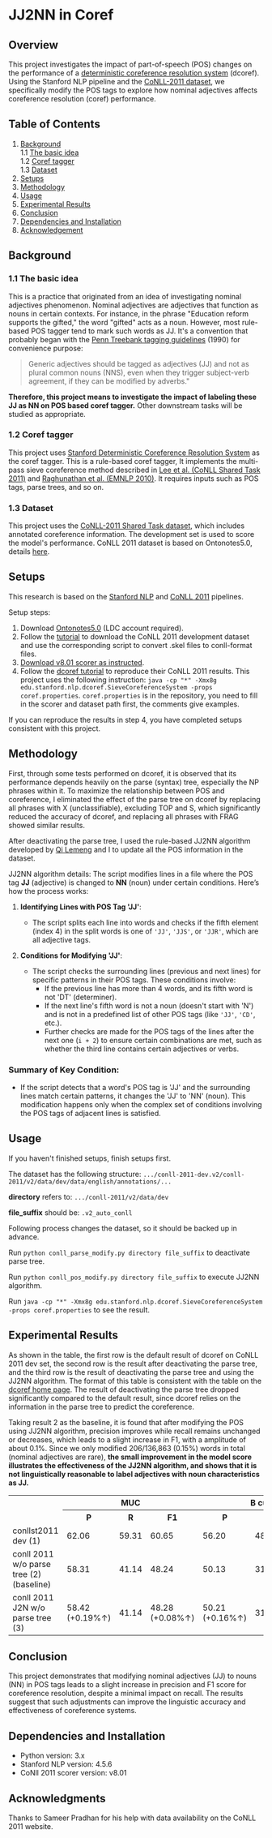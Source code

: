 # JJ2NN in Coref

## Overview
This project investigates the impact of part-of-speech (POS) changes on the performance of a [deterministic coreference resolution system](https://nlp.stanford.edu/software/dcoref.html) (dcoref). Using the Stanford NLP pipeline and the [CoNLL-2011 dataset](https://conll.cemantix.org/2011/data.html), we specifically modify the POS tags to explore how nominal adjectives affects coreference resolution (coref) performance.

## Table of Contents
1. [Background](#background)<br>
   1.1 [The basic idea](#the-basic-idea)<br>
   1.2 [Coref tagger](#coref-tagger)<br>
   1.3 [Dataset](#dataset)
3. [Setups](#setups)
4. [Methodology](#methodology)
5. [Usage](#usage)
6. [Experimental Results](#experimental-results)
7. [Conclusion](#conclusion)
8. [Dependencies and Installation](#dependencies-and-installation)
9. [Acknowledgement](#acknowledgement)


## Background
### 1.1 The basic idea
This is a practice that originated from an idea of investigating nominal adjectives phenomenon. Nominal adjectives are adjectives that function as nouns in certain contexts. For instance, in the phrase "Education reform supports the gifted," the word "gifted" acts as a noun. However, most rule-based POS tagger tend to mark such words as JJ. It's a convention that probably began with the [Penn Treebank tagging guidelines](https://catalog.ldc.upenn.edu/docs/LDC99T42/tagguid1.pdf) (1990) for convenience purpose: 

>Generic adjectives should be tagged as adjectives (JJ) and not as plural common nouns (NNS), even when they trigger subject-verb agreement, if they can be modified by adverbs."

**Therefore, this project means to investigate the impact of labeling these JJ as NN on POS based coref tagger.** Other downstream tasks will be studied as appropriate.

### 1.2 Coref tagger
This project uses [Stanford Deterministic Coreference Resolution System](https://nlp.stanford.edu/software/dcoref.shtml) as the coref tagger. This is a rule-based coref tagger, It implements the multi-pass sieve coreference method described in [Lee et al. (CoNLL Shared Task 2011)](https://nlp.stanford.edu/pubs/conllst2011-coref.pdf) and [Raghunathan et al. (EMNLP 2010)](https://nlp.stanford.edu/pubs/coreference-emnlp10.pdf). It requires inputs such as POS tags, parse trees, and so on.

### 1.3 Dataset
This project uses the [CoNLL-2011 Shared Task dataset](https://conll.cemantix.org/2011/data.html), which includes annotated coreference information. The development set is used to score the model's performance. CoNLL 2011 dataset is based on Ontonotes5.0, details [here](https://aclanthology.org/W11-1901/).

## Setups
This research is based on the [Stanford NLP](https://stanfordnlp.github.io/CoreNLP/) and [CoNLL 2011](https://conll.cemantix.org/2011/introduction.html) pipelines.

Setup steps:

1. Download [Ontonotes5.0](https://catalog.ldc.upenn.edu/LDC2013T19) (LDC account required).
2. Follow the [tutorial](https://conll.cemantix.org/2011/data.html) to download the CoNLL 2011 development dataset and use the corresponding script to convert .skel files to conll-format files.
3. [Download v8.01 scorer as instructed](https://conll.cemantix.org/2011/software.html).
4. Follow the [dcoref tutorial](https://nlp.stanford.edu/software/dcoref.shtml) to reproduce their CoNLL 2011 results. This project uses the following instruction: `java -cp "*" -Xmx8g edu.stanford.nlp.dcoref.SieveCoreferenceSystem -props coref.properties`. `coref.properties` is in the repository, you need to fill in the scorer and dataset path first, the comments give examples.

If you can reproduce the results in step 4, you have completed setups consistent with this project.
## Methodology
First, through some tests performed on dcoref, it is observed that its performance depends heavily on the parse (syntax) tree, especially the NP phrases within it. To maximize the relationship between POS and coreference, I eliminated the effect of the parse tree on dcoref by replacing all phrases with X (unclassifiable), excluding TOP and S, which significantly reduced the accuracy of dcoref, and replacing all phrases with FRAG showed similar results. 

After deactivating the parse tree, I used the rule-based JJ2NN algorithm developed by [Qi Lemeng](https://github.com/qilem) and I to update all the POS information in the dataset.

JJ2NN algorithm details: The script modifies lines in a file where the POS tag **JJ** (adjective) is changed to **NN** (noun) under certain conditions. Here’s how the process works:

1. **Identifying Lines with POS Tag 'JJ'**: 
   - The script splits each line into words and checks if the fifth element (index 4) in the split words is one of `'JJ'`, `'JJS'`, or `'JJR'`, which are all adjective tags.

2. **Conditions for Modifying 'JJ'**: 
   - The script checks the surrounding lines (previous and next lines) for specific patterns in their POS tags. These conditions involve:
     - If the previous line has more than 4 words, and its fifth word is not 'DT' (determiner).
     - If the next line's fifth word is not a noun (doesn't start with 'N') and is not in a predefined list of other POS tags (like `'JJ'`, `'CD'`, etc.).
     - Further checks are made for the POS tags of the lines after the next one (`i + 2`) to ensure certain combinations are met, such as whether the third line contains certain adjectives or verbs.

### Summary of Key Condition:
- If the script detects that a word's POS tag is 'JJ' and the surrounding lines match certain patterns, it changes the 'JJ' to 'NN' (noun). This modification happens only when the complex set of conditions involving the POS tags of adjacent lines is satisfied.

## Usage
If you haven't finished setups, finish setups first.

The dataset has the following structure: `.../conll-2011-dev.v2/conll-2011/v2/data/dev/data/english/annotations/...`  

**directory** refers to: `.../conll-2011/v2/data/dev`

**file_suffix** should be: `.v2_auto_conll`

Following process changes the dataset, so it should be backed up in advance.

Run `python conll_parse_modify.py directory file_suffix` to deactivate parse tree.

Run `python conll_pos_modify.py directory file_suffix` to execute JJ2NN algorithm.

Run `java -cp "*" -Xmx8g edu.stanford.nlp.dcoref.SieveCoreferenceSystem -props coref.properties` to see the result.

## Experimental Results
As shown in the table, the first row is the default result of dcoref on CoNLL 2011 dev set, the second row is the result after deactivating the parse tree, and the third row is the result of deactivating the parse tree and using the JJ2NN algorithm. The format of this table is consistent with the table on the [dcoref home page](https://nlp.stanford.edu/software/dcoref.html). The result of deactivating the parse tree dropped significantly compared to the default result, since dcoref relies on the information in the parse tree to predict the coreference. 

Taking result 2 as the baseline, it is found that after modifying the POS using JJ2NN algorithm, precision improves while recall remains unchanged or decreases, which leads to a slight increase in F1, with a amplitude of about 0.1%. Since we only modified 206/136,863 (0.15%) words in total (nominal adjectives are rare), **the small improvement in the model score illustrates the effectiveness of the JJ2NN algorithm, and shows that it is not linguistically reasonable to label adjectives with noun characteristics as JJ.**
<table>
  <tr>
    <th rowspan="2"> </th>
    <th colspan="3">MUC</th>
    <th colspan="3">B cubed</th>
    <th colspan="3">CEAF (M)</th>
    <th colspan="3">CEAF (E)</th>
    <th rowspan="2">Avg F1</th>
  </tr>
  <tr>
    <th>P</th>
    <th>R</th>
    <th>F1</th>
    <th>P</th>
    <th>R</th>
    <th>F1</th>
    <th>P</th>
    <th>R</th>
    <th>F1</th>
    <th>P</th>
    <th>R</th>
    <th>F1</th>
  </tr>
  <tr>
    <td>conllst2011 dev (1)</td>
    <td>62.06</td>
    <td>59.31</td>
    <td>60.65</td>
    <td>56.20</td>
    <td>48.55</td>
    <td>52.10</td>
    <td>58.00</td>
    <td>57.52</td>
    <td>57.76</td>
    <td>48.89</td>
    <td>53.47</td>
    <td>51.08</td>
    <td>54.61</td>
  </tr>
  <tr>
    <td>conll 2011 w/o parse tree (2) (baseline)</td>
    <td>58.31</td>
    <td>41.14</td>
    <td>48.24</td>
    <td>50.13</td>
    <td>31.22</td>
    <td>38.48</td>
    <td>57.42</td>
    <td>38.66</td>
    <td>46.21</td>
    <td>49.50</td>
    <td>28.87</td>
    <td>36.47</td>
    <td>41.06</td>
  </tr>
  <tr>
    <td>conll 2011 J2N w/o parse tree (3)</td>
    <td>58.42<br>(+0.19%↑)</span></td>
    <td>41.14</td>
    <td>48.28<br>(+0.08%↑)</span></td>
    <td>50.21<br>(+0.16%↑)</span></td>
    <td>31.22</td>
    <td>38.50<br>(+0.05%↑)</span></td>
    <td>57.52<br>(+0.17%↑)</span></td>
    <td>38.66</td>
    <td>46.24<br>(+0.06%↑)</span></td>
    <td>49.58<br>(+0.16%↑)</span></td>
    <td>28.86<br>(-0.03%↓)</span></td>
    <td>36.48<br>(+0.03%↑)</span></td>
    <td>41.09<br>(+0.07%↑)</span></td>
  </tr>
</table>

## Conclusion
This project demonstrates that modifying nominal adjectives (JJ) to nouns (NN) in POS tags leads to a slight increase in precision and F1 score for coreference resolution, despite a minimal impact on recall. The results suggest that such adjustments can improve the linguistic accuracy and effectiveness of coreference systems.

## Dependencies and Installation
- Python version: 3.x
- Stanford NLP version: 4.5.6
- CoNll 2011 scorer version: v8.01

## Acknowledgments
Thanks to Sameer Pradhan for his help with data availability on the CoNLL 2011 website.
